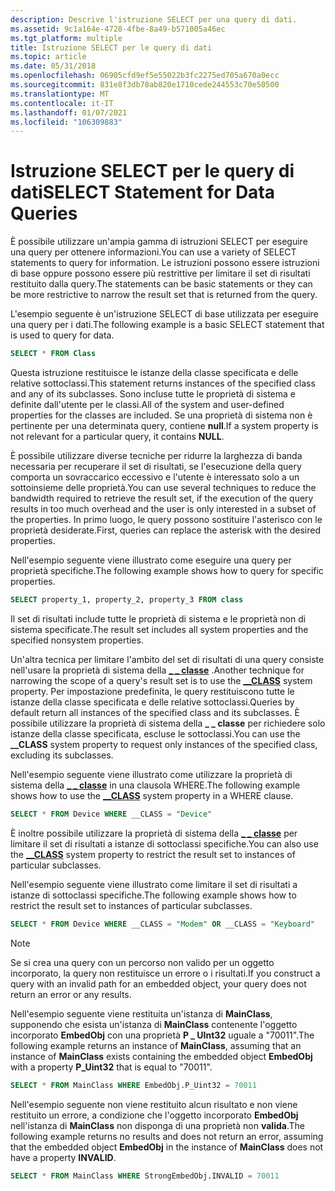 ```yaml
---
description: Descrive l'istruzione SELECT per una query di dati.
ms.assetid: 9c1a164e-4728-4fbe-8a49-b571005a46ec
ms.tgt_platform: multiple
title: Istruzione SELECT per le query di dati
ms.topic: article
ms.date: 05/31/2018
ms.openlocfilehash: 06905cfd9ef5e55022b3fc2275ed705a670a0ecc
ms.sourcegitcommit: 831e8f3db78ab820e1710cede244553c70e50500
ms.translationtype: MT
ms.contentlocale: it-IT
ms.lasthandoff: 01/07/2021
ms.locfileid: "106309883"
---
```

# <a name="select-statement-for-data-queries"></a><span data-ttu-id="a4ec8-103">Istruzione SELECT per le query di dati</span><span class="sxs-lookup"><span data-stu-id="a4ec8-103">SELECT Statement for Data Queries</span></span>

<span data-ttu-id="a4ec8-104">È possibile utilizzare un'ampia gamma di istruzioni SELECT per eseguire una query per ottenere informazioni.</span><span class="sxs-lookup"><span data-stu-id="a4ec8-104">You can use a variety of SELECT statements to query for information.</span></span> <span data-ttu-id="a4ec8-105">Le istruzioni possono essere istruzioni di base oppure possono essere più restrittive per limitare il set di risultati restituito dalla query.</span><span class="sxs-lookup"><span data-stu-id="a4ec8-105">The statements can be basic statements or they can be more restrictive to narrow the result set that is returned from the query.</span></span>

<span data-ttu-id="a4ec8-106">L'esempio seguente è un'istruzione SELECT di base utilizzata per eseguire una query per i dati.</span><span class="sxs-lookup"><span data-stu-id="a4ec8-106">The following example is a basic SELECT statement that is used to query for data.</span></span>


```sql
SELECT * FROM Class
```



<span data-ttu-id="a4ec8-107">Questa istruzione restituisce le istanze della classe specificata e delle relative sottoclassi.</span><span class="sxs-lookup"><span data-stu-id="a4ec8-107">This statement returns instances of the specified class and any of its subclasses.</span></span> <span data-ttu-id="a4ec8-108">Sono incluse tutte le proprietà di sistema e definite dall'utente per le classi.</span><span class="sxs-lookup"><span data-stu-id="a4ec8-108">All of the system and user-defined properties for the classes are included.</span></span> <span data-ttu-id="a4ec8-109">Se una proprietà di sistema non è pertinente per una determinata query, contiene **null**.</span><span class="sxs-lookup"><span data-stu-id="a4ec8-109">If a system property is not relevant for a particular query, it contains **NULL**.</span></span>

<span data-ttu-id="a4ec8-110">È possibile utilizzare diverse tecniche per ridurre la larghezza di banda necessaria per recuperare il set di risultati, se l'esecuzione della query comporta un sovraccarico eccessivo e l'utente è interessato solo a un sottoinsieme delle proprietà.</span><span class="sxs-lookup"><span data-stu-id="a4ec8-110">You can use several techniques to reduce the bandwidth required to retrieve the result set, if the execution of the query results in too much overhead and the user is only interested in a subset of the properties.</span></span> <span data-ttu-id="a4ec8-111">In primo luogo, le query possono sostituire l'asterisco con le proprietà desiderate.</span><span class="sxs-lookup"><span data-stu-id="a4ec8-111">First, queries can replace the asterisk with the desired properties.</span></span>

<span data-ttu-id="a4ec8-112">Nell'esempio seguente viene illustrato come eseguire una query per proprietà specifiche.</span><span class="sxs-lookup"><span data-stu-id="a4ec8-112">The following example shows how to query for specific properties.</span></span>


```sql
SELECT property_1, property_2, property_3 FROM class
```



<span data-ttu-id="a4ec8-113">Il set di risultati include tutte le proprietà di sistema e le proprietà non di sistema specificate.</span><span class="sxs-lookup"><span data-stu-id="a4ec8-113">The result set includes all system properties and the specified nonsystem properties.</span></span>

<span data-ttu-id="a4ec8-114">Un'altra tecnica per limitare l'ambito del set di risultati di una query consiste nell'usare la proprietà di sistema della [**\_ \_ classe**](wmi-system-properties.md) .</span><span class="sxs-lookup"><span data-stu-id="a4ec8-114">Another technique for narrowing the scope of a query's result set is to use the [**\_\_CLASS**](wmi-system-properties.md) system property.</span></span> <span data-ttu-id="a4ec8-115">Per impostazione predefinita, le query restituiscono tutte le istanze della classe specificata e delle relative sottoclassi.</span><span class="sxs-lookup"><span data-stu-id="a4ec8-115">Queries by default return all instances of the specified class and its subclasses.</span></span> <span data-ttu-id="a4ec8-116">È possibile utilizzare la proprietà di sistema della **\_ \_ classe** per richiedere solo istanze della classe specificata, escluse le sottoclassi.</span><span class="sxs-lookup"><span data-stu-id="a4ec8-116">You can use the **\_\_CLASS** system property to request only instances of the specified class, excluding its subclasses.</span></span>

<span data-ttu-id="a4ec8-117">Nell'esempio seguente viene illustrato come utilizzare la proprietà di sistema della [**\_ \_ classe**](wmi-system-properties.md) in una clausola WHERE.</span><span class="sxs-lookup"><span data-stu-id="a4ec8-117">The following example shows how to use the [**\_\_CLASS**](wmi-system-properties.md) system property in a WHERE clause.</span></span>


```sql
SELECT * FROM Device WHERE __CLASS = "Device"
```



<span data-ttu-id="a4ec8-118">È inoltre possibile utilizzare la proprietà di sistema della [**\_ \_ classe**](wmi-system-properties.md) per limitare il set di risultati a istanze di sottoclassi specifiche.</span><span class="sxs-lookup"><span data-stu-id="a4ec8-118">You can also use the [**\_\_CLASS**](wmi-system-properties.md) system property to restrict the result set to instances of particular subclasses.</span></span>

<span data-ttu-id="a4ec8-119">Nell'esempio seguente viene illustrato come limitare il set di risultati a istanze di sottoclassi specifiche.</span><span class="sxs-lookup"><span data-stu-id="a4ec8-119">The following example shows how to restrict the result set to instances of particular subclasses.</span></span>


```sql
SELECT * FROM Device WHERE __CLASS = "Modem" OR __CLASS = "Keyboard"
```



> [!Note]  
> <span data-ttu-id="a4ec8-120">Se si crea una query con un percorso non valido per un oggetto incorporato, la query non restituisce un errore o i risultati.</span><span class="sxs-lookup"><span data-stu-id="a4ec8-120">If you construct a query with an invalid path for an embedded object, your query does not return an error or any results.</span></span>

 

<span data-ttu-id="a4ec8-121">Nell'esempio seguente viene restituita un'istanza di **MainClass**, supponendo che esista un'istanza di **MainClass** contenente l'oggetto incorporato **EmbedObj** con una proprietà **P \_ UInt32** uguale a "70011".</span><span class="sxs-lookup"><span data-stu-id="a4ec8-121">The following example returns an instance of **MainClass**, assuming that an instance of **MainClass** exists containing the embedded object **EmbedObj** with a property **P\_Uint32** that is equal to "70011".</span></span>


```sql
SELECT * FROM MainClass WHERE EmbedObj.P_Uint32 = 70011
```



<span data-ttu-id="a4ec8-122">Nell'esempio seguente non viene restituito alcun risultato e non viene restituito un errore, a condizione che l'oggetto incorporato **EmbedObj** nell'istanza di **MainClass** non disponga di una proprietà non **valida**.</span><span class="sxs-lookup"><span data-stu-id="a4ec8-122">The following example returns no results and does not return an error, assuming that the embedded object **EmbedObj** in the instance of **MainClass** does not have a property **INVALID**.</span></span>


```sql
SELECT * FROM MainClass WHERE StrongEmbedObj.INVALID = 70011
```



 

 



